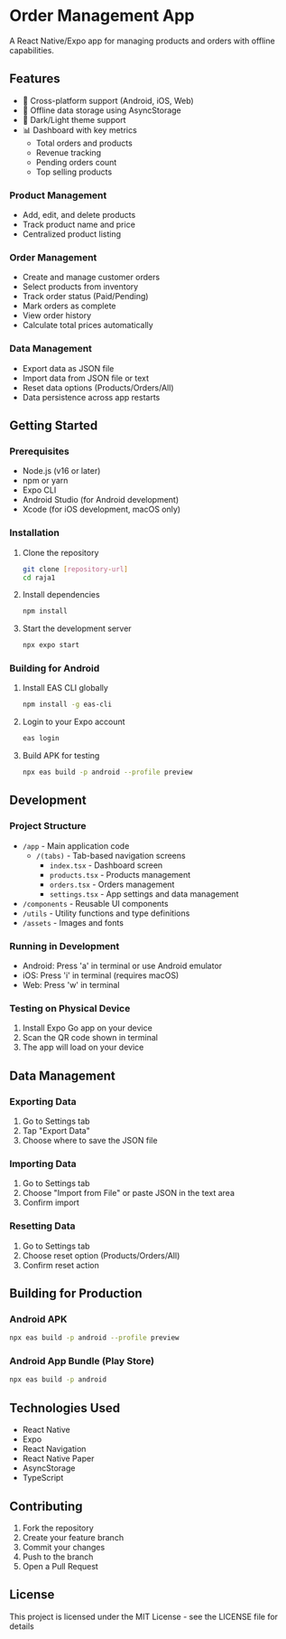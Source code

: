 # Order Management App

A React Native/Expo app for managing products and orders with offline capabilities.

## Features

- 📱 Cross-platform support (Android, iOS, Web)
- 💾 Offline data storage using AsyncStorage
- 🌙 Dark/Light theme support
- 📊 Dashboard with key metrics
  - Total orders and products
  - Revenue tracking
  - Pending orders count
  - Top selling products

### Product Management
- Add, edit, and delete products
- Track product name and price
- Centralized product listing

### Order Management
- Create and manage customer orders
- Select products from inventory
- Track order status (Paid/Pending)
- Mark orders as complete
- View order history
- Calculate total prices automatically

### Data Management
- Export data as JSON file
- Import data from JSON file or text
- Reset data options (Products/Orders/All)
- Data persistence across app restarts

## Getting Started

### Prerequisites
- Node.js (v16 or later)
- npm or yarn
- Expo CLI
- Android Studio (for Android development)
- Xcode (for iOS development, macOS only)

### Installation

1. Clone the repository
   ```bash
   git clone [repository-url]
   cd raja1
   ```

2. Install dependencies
   ```bash
   npm install
   ```

3. Start the development server
   ```bash
   npx expo start
   ```

### Building for Android

1. Install EAS CLI globally
   ```bash
   npm install -g eas-cli
   ```

2. Login to your Expo account
   ```bash
   eas login
   ```

3. Build APK for testing
   ```bash
   npx eas build -p android --profile preview
   ```

## Development

### Project Structure
- `/app` - Main application code
  - `/(tabs)` - Tab-based navigation screens
    - `index.tsx` - Dashboard screen
    - `products.tsx` - Products management
    - `orders.tsx` - Orders management
    - `settings.tsx` - App settings and data management
- `/components` - Reusable UI components
- `/utils` - Utility functions and type definitions
- `/assets` - Images and fonts

### Running in Development

- Android: Press 'a' in terminal or use Android emulator
- iOS: Press 'i' in terminal (requires macOS)
- Web: Press 'w' in terminal

### Testing on Physical Device

1. Install Expo Go app on your device
2. Scan the QR code shown in terminal
3. The app will load on your device

## Data Management

### Exporting Data
1. Go to Settings tab
2. Tap "Export Data"
3. Choose where to save the JSON file

### Importing Data
1. Go to Settings tab
2. Choose "Import from File" or paste JSON in the text area
3. Confirm import

### Resetting Data
1. Go to Settings tab
2. Choose reset option (Products/Orders/All)
3. Confirm reset action

## Building for Production

### Android APK
```bash
npx eas build -p android --profile preview
```

### Android App Bundle (Play Store)
```bash
npx eas build -p android
```

## Technologies Used

- React Native
- Expo
- React Navigation
- React Native Paper
- AsyncStorage
- TypeScript

## Contributing

1. Fork the repository
2. Create your feature branch
3. Commit your changes
4. Push to the branch
5. Open a Pull Request

## License

This project is licensed under the MIT License - see the LICENSE file for details
